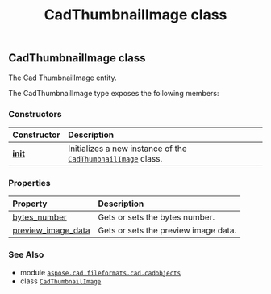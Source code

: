 ﻿---
title: CadThumbnailImage class
second_title: Aspose.CAD for Python via .NET API References
description: 
type: docs
weight: 1180
url: /aspose.cad.fileformats.cad.cadobjects/cadthumbnailimage/
is_root: false
---

## CadThumbnailImage class

The Cad ThumbnailImage entity.



The CadThumbnailImage type exposes the following members:

### Constructors
| Constructor | Description |
| :- | :- |
| [__init__](/cad/python-net/aspose.cad.fileformats.cad.cadobjects/cadthumbnailimage/__init__/#) | Initializes a new instance of the [`CadThumbnailImage`](/cad/python-net/aspose.cad.fileformats.cad.cadobjects/cadthumbnailimage) class. |


### Properties
| Property | Description |
| :- | :- |
| [bytes_number](/cad/python-net/aspose.cad.fileformats.cad.cadobjects/cadthumbnailimage/bytes_number) | Gets or sets the bytes number. |
| [preview_image_data](/cad/python-net/aspose.cad.fileformats.cad.cadobjects/cadthumbnailimage/preview_image_data) | Gets or sets the preview image data. |



### See Also
* module [`aspose.cad.fileformats.cad.cadobjects`](..)
* class [`CadThumbnailImage`](/cad/python-net/aspose.cad.fileformats.cad.cadobjects/cadthumbnailimage)

